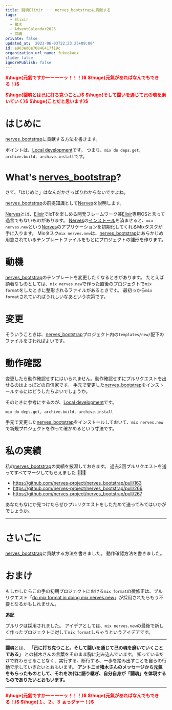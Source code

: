 ```yaml
---
title: 闘魂Elixir ーー nerves_bootstrapに貢献する
tags:
  - Elixir
  - 猪木
  - AdventCalendar2023
  - 闘魂
private: false
updated_at: '2023-06-03T22:23:25+09:00'
id: e903ed0e70846417f19c
organization_url_name: fukuokaex
slide: false
ignorePublish: false
---
```

<b><font color="red">$\huge{元氣ですかーーーーッ！！！}$</font></b>
<b><font color="red">$\huge{元氣があればなんでもできる！}$</font></b>

<b><font color="red">$\huge{闘魂とは己に打ち克つこと。}$</font></b>
<b><font color="red">$\huge{そして闘いを通じて己の魂を磨いていく}$</font></b>
<b><font color="red">$\huge{ことだと思います}$</font></b>


# はじめに

[nerves_bootstrap](https://github.com/nerves-project/nerves_bootstrap)に貢献する方法を書きます。

ポイントは、[Local development](https://github.com/nerves-project/nerves_bootstrap/tree/690a03038d1866d7babea2a85c3ced3c7fb7f49d#local-development)です。
つまり、`mix do deps.get, archive.build, archive.install`です。

# What's [nerves_bootstrap](https://github.com/nerves-project/nerves_bootstrap)?

さて、「はじめに」はなんだかさっぱりわからないですよね。

[nerves_bootstrap](https://github.com/nerves-project/nerves_bootstrap)の前提知識として[Nerves](https://nerves-project.org/)を説明します。

[Nerves](https://nerves-project.org/)とは、[Elixir](https://elixir-lang.org/)でIoTを楽しめる開発フレームワーク兼[Elixir](https://elixir-lang.org/)専用OSと言って過言でもないものがあります。
[Nerves](https://nerves-project.org/)の[インストール](https://hexdocs.pm/nerves/installation.html)を済ませると、`mix nerves.new`という[Nerves](https://nerves-project.org/)のアプリケーションを初期化してくれるMixタスクが手に入ります。
Mixタスク`mix nerves.new`は、[nerves_bootstrap](https://github.com/nerves-project/nerves_bootstrap)にあらかじめ用意されているテンプレートファイルをもとにプロジェクトの雛形を作ります。

# 動機

[nerves_bootstrap](https://github.com/nerves-project/nerves_bootstrap)のテンプレートを変更したくなるときがあります。
たとえば顕著なものとしては、`mix nerves.new`で作った直後のプロジェクトで`mix format`をしたときに整形されるファイルがあるときです。
最初っから`mix format`されていればうれしいなあという次第です。

# 変更

そういうこときは、[nerves_bootstrap](https://github.com/nerves-project/nerves_bootstrap)プロジェクト内の`templates/new/`配下のファイルをさわればよいです。

# 動作確認

変更したら動作確認せずにはいられません。動作確認せずにプルリクエストを出せるのはよっぽどの自信家です。
手元で変更した[nerves_bootstrap](https://github.com/nerves-project/nerves_bootstrap)をインストールするにはどうしたらよいでしょうか。

そのときに参考にするのが、[Local development](https://github.com/nerves-project/nerves_bootstrap/tree/690a03038d1866d7babea2a85c3ced3c7fb7f49d#local-development)です。

```
mix do deps.get, archive.build, archive.install
```

手元で変更した[nerves_bootstrap](https://github.com/nerves-project/nerves_bootstrap)をインストールしておいて、`mix nerves.new`で新規プロジェクトを作って確かめるという寸法です。

# 私の実績

私の[nerves_bootstrap](https://github.com/nerves-project/nerves_bootstrap)の実績を披瀝しておきます。
過去3回プルリクエストを送ってすべてマージしてもらえました :tada::tada::tada:

- https://github.com/nerves-project/nerves_bootstrap/pull/163
- https://github.com/nerves-project/nerves_bootstrap/pull/266
- https://github.com/nerves-project/nerves_bootstrap/pull/267

あなたもなにか見つけたらぜひプルリクエストをしたためて送ってみてはいかがでしょうか。

---

# さいごに

[nerves_bootstrap](https://github.com/nerves-project/nerves_bootstrap)に貢献する方法を書きました。
動作確認方法を書きました。

# おまけ

もしかしたらこの手の初期プロジェクトにおける`mix format`の微修正は、プルリクエスト「[do mix format in doing mix nerves.new](https://github.com/nerves-project/nerves_bootstrap/pull/270)」が採用されたらもう不要となるかもしれません。

**追記**

プルリクは採用されました。
アイデアとしては、`mix nerves.new`の最後で新しく作ったプロジェクトに対して`mix format`しちゃうというアイデアです。


---


**闘魂**とは、  **「己に打ち克つこと。そして闘いを通じて己の魂を磨いていくことである」** との猪木さんの言葉をそのまま胸に刻み込んでいます。
知っているだけで終わらせることなく、実行する、断行する、一歩を踏み出すことを自らの行動で示していきたいとおもいます。
**アントニオ猪木さんのメッセージから元氣をもらったものとして、それを次代に語り継ぎ、自分自身が「闘魂」を体現するものでありたいとおもいます。**

---

<b><font color="red">$\huge{元氣ですかーーーーッ！！！}$</font></b>
<b><font color="red">$\huge{元氣があればなんでもできる！}$</font></b>
<b><font color="red">$\huge{１、２、３ ぁっダァー！}$</font></b>
